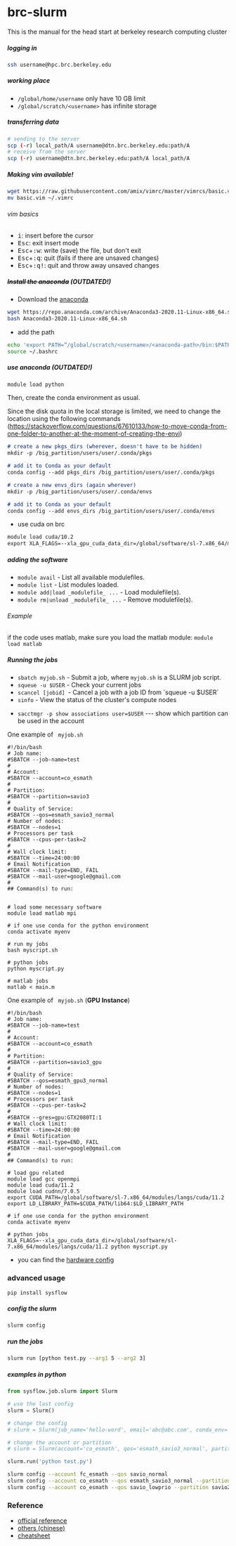 # brc-slurm
This is the manual for the head start at berkeley research computing cluster

##### logging in 

```bash
ssh username@hpc.brc.berkeley.edu
```

##### working place

-   `/global/home/username` only have 10 GB limit
-   `/global/scratch/<username>` has infinite storage

##### transferring data

```bash
# sending to the server
scp (-r) local_path/A username@dtn.brc.berkeley.edu:path/A
# receive from the server
scp (-r) username@dtn.brc.berkeley.edu:path/A local_path/A 
```

##### Making vim available!

```bash 
wget https://raw.githubusercontent.com/amix/vimrc/master/vimrcs/basic.vim
mv basic.vim ~/.vimrc
```

###### vim basics
- <kbd>i</kbd>: insert before the cursor
- <kbd>Esc</kbd>: exit insert mode
- <kbd>Esc</kbd>+<kbd>:w</kbd>: write (save) the file, but don't exit
- <kbd>Esc</kbd>+<kbd>:q</kbd>: quit (fails if there are unsaved changes)
- <kbd>Esc</kbd>+<kbd>:q!</kbd>: quit and throw away unsaved changes

##### ~~Install the anaconda~~ (OUTDATED!)
- Download the [anaconda](https://docs.conda.io/projects/conda/en/latest/user-guide/install/linux.html)
```bash 
wget https://repo.anaconda.com/archive/Anaconda3-2020.11-Linux-x86_64.sh
bash Anaconda3-2020.11-Linux-x86_64.sh
```

- add the path
```bash 
echo 'export PATH=“/global/scratch/<username>/<anaconda-path>/bin:$PATH”' >> ~/.bashrc
source ~/.bashrc
```


##### use anaconda (OUTDATED!)

```python
module load python
```

Then, create the conda environment as usual. 

Since the disk quota in the local storage is limited, we need to change the location using the following commands (https://stackoverflow.com/questions/67610133/how-to-move-conda-from-one-folder-to-another-at-the-moment-of-creating-the-envi)

```markdown
# create a new pkgs_dirs (wherever, doesn't have to be hidden)
mkdir -p /big_partition/users/user/.conda/pkgs

# add it to Conda as your default
conda config --add pkgs_dirs /big_partition/users/user/.conda/pkgs

# create a new envs_dirs (again wherever)
mkdir -p /big_partition/users/user/.conda/envs

# add it to Conda as your default
conda config --add envs_dirs /big_partition/users/user/.conda/envs
```

- use cuda on brc

```markdown
module load cuda/10.2
export XLA_FLAGS=--xla_gpu_cuda_data_dir=/global/software/sl-7.x86_64/modules/langs/cuda/10.2
```


##### adding the software

<ul>
  <li><code class="highlighter-rouge">module avail</code> - List all available modulefiles.</li>
  <li><code class="highlighter-rouge">module list</code> - List modules loaded.</li>
  <li><code class="highlighter-rouge">module add|load _modulefile_ ...</code> - Load modulefile(s).</li>
  <li><code class="highlighter-rouge">module rm|unload _modulefile_ ...</code> - Remove modulefile(s).</li>
</ul>

###### Example

if the code uses matlab, make sure you load the matlab module: `module load matlab`

##### Running the jobs

<ul>
	<li><code>sbatch myjob.sh</code>&nbsp;- Submit a job, where <code>myjob.sh</code>&nbsp;is a SLURM job script. </li>
    <li><code>squeue -u $USER</code>&nbsp;- Check your current jobs</li>
	<li><code>scancel [jobid]</code><code>&nbsp;</code>- Cancel a job with a job ID from `squeue -u $USER`</li>
	<li><code>sinfo</code>&nbsp;- View the status of the cluster's compute nodes</li>
</ul>

-   `sacctmgr -p show associations user=$USER` --- show which partition can be used in the account



One example of ` myjob.sh`

```
#!/bin/bash
# Job name:
#SBATCH --job-name=test
#
# Account:
#SBATCH --account=co_esmath
#
# Partition:
#SBATCH --partition=savio3
#
# Quality of Service:
#SBATCH --qos=esmath_savio3_normal
# Number of nodes: 
#SBATCH --nodes=1
# Processors per task 
#SBATCH --cpus-per-task=2
#
# Wall clock limit:
#SBATCH --time=24:00:00
# Email Notification
#SBATCH --mail-type=END, FAIL
#SBATCH --mail-user=google@gmail.com
#
## Command(s) to run:


# load some necessary software
module load matlab mpi 

# if one use conda for the python environment
conda activate myenv

# run my jobs
bash myscript.sh

# python jobs
python myscript.py

# matlab jobs
matlab < main.m 
```



One example of ` myjob.sh` (**GPU Instance**)

```
#!/bin/bash
# Job name:
#SBATCH --job-name=test
#
# Account:
#SBATCH --account=co_esmath
#
# Partition:
#SBATCH --partition=savio3_gpu
#
# Quality of Service:
#SBATCH --qos=esmath_gpu3_normal
# Number of nodes: 
#SBATCH --nodes=1
# Processors per task 
#SBATCH --cpus-per-task=2
#
#SBATCH --gres=gpu:GTX2080TI:1
# Wall clock limit:
#SBATCH --time=24:00:00
# Email Notification
#SBATCH --mail-type=END, FAIL
#SBATCH --mail-user=google@gmail.com
#
## Command(s) to run:

# load gpu related 
module load gcc openmpi
module load cuda/11.2
module load cudnn/7.0.5
export CUDA_PATH=/global/software/sl-7.x86_64/modules/langs/cuda/11.2
export LD_LIBRARY_PATH=$CUDA_PATH/lib64:$LD_LIBRARY_PATH
 
# if one use conda for the python environment
conda activate myenv

# python jobs
XLA_FLAGS=--xla_gpu_cuda_data_dir=/global/software/sl-7.x86_64/modules/langs/cuda/11.2 python myscript.py
```

-   you can find the [hardware config](https://docs-research-it.berkeley.edu/services/high-performance-computing/user-guide/hardware-config)

### advanced usage
```bash
pip install sysflow
```

##### config the slurm  
```bash
slurm config 
```

##### run the jobs
```bash
slurm run [python test.py --arg1 5 --arg2 3]
```

##### examples in python 
```python
from sysflow.job.slurm import Slurm

# use the last config
slurm = Slurm()

# change the config 
# slurm = Slurm(job_name='hello-word', email='abc@abc.com', conda_env='qrl')

# change the account or partition
# slurm = Slurm(account='co_esmath', qos='esmath_savio3_normal', partition='savio3')

slurm.run('python test.py')
```
```bash 
slurm config --account fc_esmath --qos savio_normal
slurm config --account co_esmath --qos esmath_savio3_normal --partition savio3 --task_per_node 32
slurm config --account co_esmath --qos savio_lowprio --partition savio2 --task_per_node 24
```


### Reference

-   [official reference](https://docs-research-it.berkeley.edu/services/high-performance-computing/user-guide/)
-   [others (chinese)](http://bicmr.pku.edu.cn/~wenzw/pages/slurm.html)
-   [cheatsheet](https://arc.umich.edu/wp-content/uploads/sites/4/2020/05/Great-Lakes-Cheat-Sheet.pdf)
